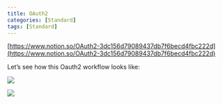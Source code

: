 ```yaml
---
title: OAuth2
categories: [Standard]
tags: [Standard]
---
```


[https://www.notion.so/OAuth2-3dc156d79089437db7f6becd4fbc222d](https://www.notion.so/OAuth2-3dc156d79089437db7f6becd4fbc222d)


Let’s see how this Oauth2 workflow looks like:


![](https://prod-files-secure.s3.us-west-2.amazonaws.com/9960fb2a-b75e-4bea-a8f9-b00925db1215/3bce41e0-99e8-4ebd-9701-e2bc9cbb79a2/Untitled.png?X-Amz-Algorithm=AWS4-HMAC-SHA256&X-Amz-Content-Sha256=UNSIGNED-PAYLOAD&X-Amz-Credential=ASIAZI2LB466UYRIKZX6%2F20251009%2Fus-west-2%2Fs3%2Faws4_request&X-Amz-Date=20251009T202509Z&X-Amz-Expires=3600&X-Amz-Security-Token=IQoJb3JpZ2luX2VjEEQaCXVzLXdlc3QtMiJGMEQCIEpYnOTDc1OC83UcbTP%2Fht%2BF1boWzjDw62mHX%2FLS6h0zAiBkwxAsm8A%2BfHXhc7x38BmJfhLURfd%2BmnxCgdMOFprwsCqIBAjd%2F%2F%2F%2F%2F%2F%2F%2F%2F%2F8BEAAaDDYzNzQyMzE4MzgwNSIMfF9ufymmmByr8QywKtwDLSos1owI3Mpv7gZrh9bNxr1c7uCyI7c0p1doC2iH25%2FrF%2BKFA4hWEbJhi6vhQ4dVGH9pRcv61ht6GvZI5uZ4jze8dQD5jWYrSnTuYvG1ODTTXRcRQtFXSZtdRhGM%2BSxtiVQfui2Tx%2FfgUmuCavEsiAWW%2B9lW72Op6WgcU40oqbNevCHe74OiC1c0Fx7taPykZ%2FhgMVV4W0IQNNMqWQb5lxGiB8RdU%2FQQHzUAVucV46d83gbPYzDDJ%2Fgefx3iveciKaLEEcxkvOF3ZP%2FAjCc3BgCn7vwGbztGzonSOFMUfXPG%2F06j%2B3niclBFHb8HzJ9jLca8F3wxSZ237Y5jTRFBYLZN30T0c7pk3Gu6mzKbaViQ%2FPs%2B%2BUnoLFBX1LOORrqGcnwW6WveXdvh%2F7ypDGXvnURatrsKXzy6plf6%2FtGI610kA%2BwV%2Bv6Cl9dJItpA7cO8EwecnttVizKu059CT22O%2FdarsKWXBOwGEdRHeWHxAox2c6WcVnVirexkCqjWtsLed3HHFvzcxft6X7Um%2FvRxERgQkqD7d6XR%2Bd3uhGjt1uLExqkiSq2JI%2BHi2DSH7uEU%2FSz0T7K9m%2FAMghZSI%2F67PZs5SoDTcNe0j%2BwPX3ell962u6v%2ByZRyNsGz7Jkwz5qgxwY6pgFCqp4WYcMXi86YW%2FoX65WGJoEvRtk28ehz%2Bw4GuDcGoyzu95TQIVv5sadQJIF2QCS04KGP2pTC%2BpTRifo7P3GwNDWdBflEbyPAIUh2%2BcLWn5FOgD5I7v5MK28S%2BfvexH5DhpqMePaQ45QLWIG3vxXgtf3OkSm%2B2wTEzbJH%2BrhMsHcJJNrgC3UjtyQXAFPJ6fERvlWonlWuFEvBNEYCiF7DNyGowbE4&X-Amz-Signature=31aff4853f252206608ddf4bd0bf931780f7a043d3c2517d5985e39841f162ad&X-Amz-SignedHeaders=host&x-amz-checksum-mode=ENABLED&x-id=GetObject)


![](https://prod-files-secure.s3.us-west-2.amazonaws.com/9960fb2a-b75e-4bea-a8f9-b00925db1215/27d32b66-de43-41de-80f7-7edb81d1190f/Untitled.png?X-Amz-Algorithm=AWS4-HMAC-SHA256&X-Amz-Content-Sha256=UNSIGNED-PAYLOAD&X-Amz-Credential=ASIAZI2LB466UYRIKZX6%2F20251009%2Fus-west-2%2Fs3%2Faws4_request&X-Amz-Date=20251009T202509Z&X-Amz-Expires=3600&X-Amz-Security-Token=IQoJb3JpZ2luX2VjEEQaCXVzLXdlc3QtMiJGMEQCIEpYnOTDc1OC83UcbTP%2Fht%2BF1boWzjDw62mHX%2FLS6h0zAiBkwxAsm8A%2BfHXhc7x38BmJfhLURfd%2BmnxCgdMOFprwsCqIBAjd%2F%2F%2F%2F%2F%2F%2F%2F%2F%2F8BEAAaDDYzNzQyMzE4MzgwNSIMfF9ufymmmByr8QywKtwDLSos1owI3Mpv7gZrh9bNxr1c7uCyI7c0p1doC2iH25%2FrF%2BKFA4hWEbJhi6vhQ4dVGH9pRcv61ht6GvZI5uZ4jze8dQD5jWYrSnTuYvG1ODTTXRcRQtFXSZtdRhGM%2BSxtiVQfui2Tx%2FfgUmuCavEsiAWW%2B9lW72Op6WgcU40oqbNevCHe74OiC1c0Fx7taPykZ%2FhgMVV4W0IQNNMqWQb5lxGiB8RdU%2FQQHzUAVucV46d83gbPYzDDJ%2Fgefx3iveciKaLEEcxkvOF3ZP%2FAjCc3BgCn7vwGbztGzonSOFMUfXPG%2F06j%2B3niclBFHb8HzJ9jLca8F3wxSZ237Y5jTRFBYLZN30T0c7pk3Gu6mzKbaViQ%2FPs%2B%2BUnoLFBX1LOORrqGcnwW6WveXdvh%2F7ypDGXvnURatrsKXzy6plf6%2FtGI610kA%2BwV%2Bv6Cl9dJItpA7cO8EwecnttVizKu059CT22O%2FdarsKWXBOwGEdRHeWHxAox2c6WcVnVirexkCqjWtsLed3HHFvzcxft6X7Um%2FvRxERgQkqD7d6XR%2Bd3uhGjt1uLExqkiSq2JI%2BHi2DSH7uEU%2FSz0T7K9m%2FAMghZSI%2F67PZs5SoDTcNe0j%2BwPX3ell962u6v%2ByZRyNsGz7Jkwz5qgxwY6pgFCqp4WYcMXi86YW%2FoX65WGJoEvRtk28ehz%2Bw4GuDcGoyzu95TQIVv5sadQJIF2QCS04KGP2pTC%2BpTRifo7P3GwNDWdBflEbyPAIUh2%2BcLWn5FOgD5I7v5MK28S%2BfvexH5DhpqMePaQ45QLWIG3vxXgtf3OkSm%2B2wTEzbJH%2BrhMsHcJJNrgC3UjtyQXAFPJ6fERvlWonlWuFEvBNEYCiF7DNyGowbE4&X-Amz-Signature=3671e955fc84cac7567b329fbf4abeff497f2985906bc42684eeae6eb9341170&X-Amz-SignedHeaders=host&x-amz-checksum-mode=ENABLED&x-id=GetObject)


